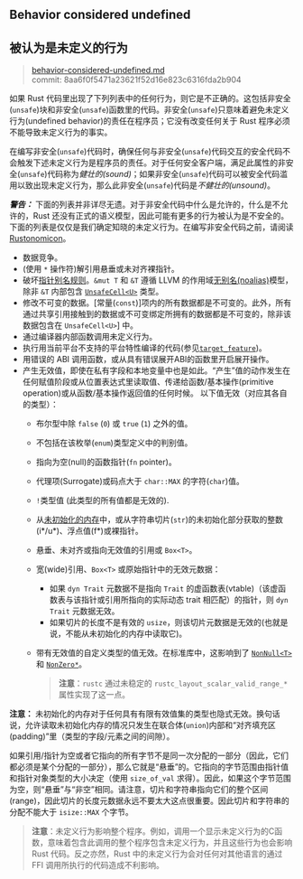 ## Behavior considered undefined
## 被认为是未定义的行为

>[behavior-considered-undefined.md](https://github.com/rust-lang/reference/blob/master/src/behavior-considered-undefined.md)\
>commit: 8aa6f0f5471a23621f52d16e823c6316fda2b904

如果 Rust 代码里出现了下列列表中的任何行为，则它是不正确的。这包括非安全(`unsafe`)块和非安全(`unsafe`)函数里的代码。非安全(`unsafe`)只意味着避免未定义行为(undefined behavior)的责任在程序员；它没有改变任何关于 Rust 程序必须不能导致未定义行为的事实。

在编写非安全(`unsafe`)代码时，确保任何与非安全(`unsafe`)代码交互的安全代码不会触发下述未定义行为是程序员的责任。对于任何安全客户端，满足此属性的非安全(`unsafe`)代码称为*健壮的(sound)*；如果非安全(`unsafe`)代码可以被安全代码滥用以致出现未定义行为，那么此非安全(`unsafe`)代码是*不健壮的(unsound)*。

<div class="warning">

***警告：*** 下面的列表并非详尽无遗。对于非安全代码中什么是允许的，什么是不允许的，Rust 还没有正式的语义模型，因此可能有更多的行为被认为是不安全的。下面的列表是仅仅是我们确定知晓的未定义行为。在编写非安全代码之前，请阅读 [Rustonomicon]。

</div>

* 数据竞争。
* (使用 `*` 操作符)解引用悬垂或未对齐裸指针。
* 破坏[指针别名规则][pointer aliasing rules]。`&mut T` 和 `&T` 遵循 LLVM 的作用域[无别名(noalias)][noalias]模型，除非 `&T` 内部包含 [`UnsafeCell<U>`] 类型。
* 修改不可变的数据。[常量(`const`)]项内的所有数据都是不可变的。此外，所有通过共享引用接触到的数据或不可变绑定所拥有的数据都是不可变的，除非该数据包含在 `UnsafeCell<U>`] 中。
* 通过编译器内部函数调用未定义行为。
* 执行用当前平台不支持的平台特性编译的代码(参见[`target_feature`])。
* 用错误的 ABI 调用函数，或从具有错误展开ABI的函数里开启展开操作。
* 产生无效值，即使在私有字段和本地变量中也是如此。“产生”值的动作发生在任何赋值阶段或从位置表达式里读取值、传递给函数/基本操作(primitive operation)或从函数/基本操作返回值的任何时候。
  以下值无效（对应其各自的类型）：
  * 布尔型中除 `false` (`0`) 或 `true` (`1`) 之外的值。
  * 不包括在该枚举(`enum`)类型定义中的判别值。
  * 指向为空(null)的函数指针(`fn` pointer)。
  * 代理项(Surrogate)或码点大于 `char::MAX` 的字符(`char`)值。
  * `!`类型值 (此类型的所有值都是无效的).
  * 从[未初始化的内存][undef]中，或从字符串切片(`str`)的未初始化部分获取的整数(i*/u*)、浮点值(f*)或裸指针。
  * 悬垂、未对齐或指向无效值的引用或 `Box<T>`。
  * 宽(wide)引用、`Box<T>` 或原始指针中的无效元数据：
    * 如果 `dyn Trait` 元数据不是指向 `Trait` 的虚函数表(vtable)（该虚函数表与该指针或引用所指向的实际动态 trait 相匹配）的指针，则 `dyn Trait` 元数据无效。
    * 如果切片的长度不是有效的 `usize`，则该切片元数据是无效的(也就是说，不能从未初始化的内存中读取它)。
  * 带有无效值的自定义类型的值无效。在标准库中，这影响到了 [`NonNull<T>`] 和 [`NonZero*`]。

    > **注意**：`rustc` 通过未稳定的 `rustc_layout_scalar_valid_range_*` 属性实现了这一点。

**注意：** 未初始化的内存对于任何具有有限有效值集的类型也隐式无效。换句话说，允许读取未初始化内存的情况只发生在联合体(`union`)内部和“对齐填充区(padding)”里（类型的字段/元素之间的间隙）。

如果引用/指针为空或者它指向的所有字节不是同一次分配的一部分（因此，它们都必须是某个分配的一部分），那么它就是“悬垂”的。它指向的字节范围由指针值和指针对象类型的大小决定（使用 `size_of_val` 求得）。因此，如果这个字节范围为空，则“悬垂”与“非空”相同。请注意，切片和字符串指向它们的整个区间(range)，因此切片的长度元数据永远不要太大这点很重要。因此切片和字符串的分配不能大于  `isize::MAX`  个字节。

> **注意**：未定义行为影响整个程序。例如，调用一个显示未定义行为的C函数，意味着包含此调用的整个程序包含未定义行为，并且这些行为也会影响 Rust 代码。反之亦然，Rust 中的未定义行为会对任何对其他语言的通过 FFI 调用所执行的代码造成不利影响。

[`const`]: items/constant-items.html
[noalias]: http://llvm.org/docs/LangRef.html#noalias
[pointer aliasing rules]: http://llvm.org/docs/LangRef.html#pointer-aliasing-rules
[undef]: http://llvm.org/docs/LangRef.html#undefined-values
[`target_feature`]: attributes/codegen.md#target_feature属性
[`UnsafeCell<U>`]: ../std/cell/struct.UnsafeCell.html
[Rustonomicon]: ../nomicon/index.html
[`NonNull<T>`]: ../core/ptr/struct.NonNull.html
[`NonZero*`]: ../core/num/index.html
